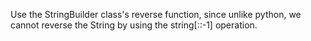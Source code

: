 Use the StringBuilder class's reverse function, since unlike python, we cannot reverse the String by using the string[::-1] operation.

